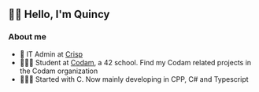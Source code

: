## 👋🏽 Hello, I'm Quincy

### About me

- 💼 IT Admin at [Crisp](https://crisp.nl/)
- 🧑🏽‍🎓 Student at [Codam](https://www.codam.nl/), a 42 school. Find my Codam related projects in the Codam organization
- 🧑🏽‍💻 Started with C. Now mainly developing in CPP, C# and Typescript
